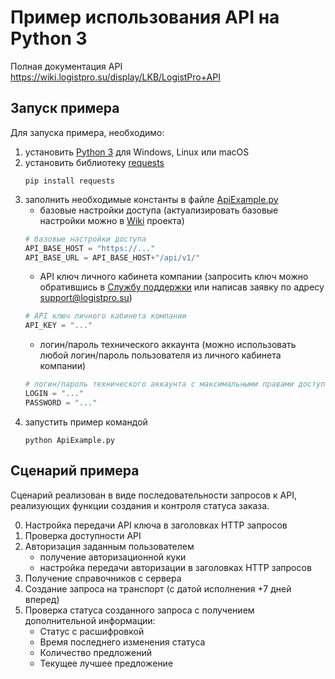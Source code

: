 # Пример использования API на Python 3

Полная документация API https://wiki.logistpro.su/display/LKB/LogistPro+API

## Запуск примера
Для запуска примера, необходимо:
1. установить [Python 3](https://www.python.org/downloads/) для Windows, Linux или macOS
2. установить библиотеку [requests](https://pypi.org/project/requests/) 
	```
	pip install requests
	```
3. заполнить необходимые константы в файле [ApiExample.py](ApiExample.py)
	- базовые настройки доступа (актуализировать базовые настройки можно в [Wiki](https://wiki.logistpro.su/display/LKB/LogistPro+API) проекта)
	```python
	# базовые настройки доступа
	API_BASE_HOST = "https://..."
	API_BASE_URL = API_BASE_HOST+"/api/v1/"
	```
	- API ключ личного кабинета компании (запросить ключ можно обратившись в [Службу поддержки](https://jira.logistpro.su/servicedesk/customer/portal/4) или написав заявку по адресу support@logistpro.su)
	```python
	# API ключ личного кабинета компании
	API_KEY = "..."
	```
	- логин/пароль технического аккаунта (можно использовать любой логин/пароль пользователя из личного кабинета компании)
	```python
	# логин/пароль технического аккаунта с максимальными правами доступа
	LOGIN = "..."
	PASSWORD = "..."
	```
3. запустить пример командой
	```
	python ApiExample.py
	```

## Сценарий примера
Сценарий реализован в виде последовательности запросов к API, реализующих функции создания и контроля статуса заказа.

0. Настройка передачи API ключа в заголовках HTTP запросов
1. Проверка доступности API
2. Авторизация заданным пользователем
	- получение авторизационной куки
	- настройка передачи авторизации в заголовках HTTP запросов
3. Получение справочников с сервера
4. Создание запроса на транспорт (с датой исполнения +7 дней вперед)
5. Проверка статуса созданного запроса с получением дополнительной информации:
	- Статус с расшифровкой
	- Время последнего изменения статуса
	- Количество предложений
	- Текущее лучшее предложение